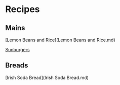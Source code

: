 # Recipes

## Mains

[Lemon Beans and Rice](Lemon Beans and Rice.md)

[Sunburgers](Sunburgers.md)

## Breads

[Irish Soda Bread](Irish Soda Bread.md)

